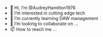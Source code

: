 - 👋 Hi, I’m @AudreyHamilton1976
- 👀 I’m interested in cutting edge tech
- 🌱 I’m currently learning DAW management
- 💞️ I’m looking to collaborate on ...
- 📫 How to reach me ...

<!---
AudreyHamilton1976/AudreyHamilton1976 is a ✨ special ✨ repository because its `README.md` (this file) appears on your GitHub profile.
You can click the Preview link to take a look at your changes.
--->
